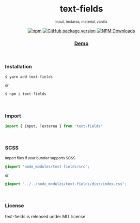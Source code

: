 <div align="center">
<br>

<h1>text-fields</h1>

<p><sup>Input, textarea, material, vanilla</sup></p>

[![npm](https://img.shields.io/npm/v/text-fields.svg?colorB=brightgreen)](https://www.npmjs.com/package/text-fields)
[![GitHub package version](https://img.shields.io/github/package-json/v/ux-ui-pro/text-fields.svg)](https://github.com/ux-ui-pro/text-fields)
[![NPM Downloads](https://img.shields.io/npm/dm/text-fields.svg?style=flat)](https://www.npmjs.org/package/text-fields)

<h3><a href="https://codepen.io/ux-ui/full/PoxqOvp">Demo</a></h3>
</div>
<br>

### Installation
```javascript
$ yarn add text-fields
```
<sup>or</sup>
```javascript
$ npm i text-fields
```
<br>

### Import
```javascript
import { Input, Textarea } from 'text-fields'
```
<br>

### SCSS
<sup>Import files if your bundler supports SCSS</sup>
```CSS
@import "node_modules/text-fields/src";
```
<sup>or</sup>
```CSS
@import "../../node_modules/text-fields/dist/index.css";
```
<br>

### License
text-fields is released under MIT license
